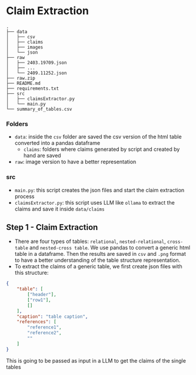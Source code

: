 # Claim Extraction
```
.
├── data
│   ├── csv
│   ├── claims
│   ├── images
│   └── json
├── raw
│   ├── 2403.19709.json
│   ├── ...
│   └── 2409.11252.json
├── raw.zip
├── README.md
├── requirements.txt
├── src
│   ├── claimsExtractor.py
│   └── main.py
└── summary_of_tables.csv
```
### Folders
- `data`: inside the `csv` folder are saved the csv version of the html table converted into a pandas dataframe
  - `claims`: folders where claims generated by script and created by hand are saved
- `raw`: image version to have a better representation
### src
- `main.py`: this script creates the json files and start the claim extraction process
- `claimsExtractor.py`: this script uses LLM like `ollama` to extract the claims and save it inside `data/claims`

## Step 1 - Claim Extraction
- There are four types of tables: `relational`, `nested-relational`, `cross-table` and `nested-cross table`. We use pandas to convert a generic html table in a dataframe. Then the results are saved in `csv` and `.png` format to have a better understanding of the table structure representation.
- To extract the claims of a generic table, we first create json files with this structure:
```json
{
    "table": [
        ["header"],
        ["row1"],
        []
    ],
    "caption": "table caption",
    "references": [
        "reference1",
        "reference2",
        ""
    ]
}
```
This is going to be passed as input in a LLM to get the claims of the single tables